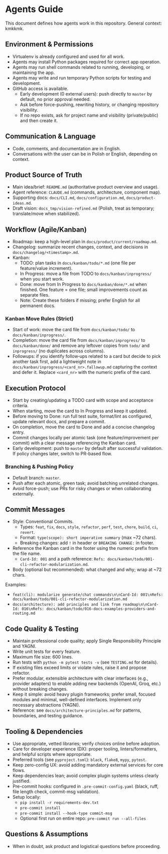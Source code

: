 # Agents Guide

This document defines how agents work in this repository. General context: kmkkmk.

## Environment & Permissions
- Virtualenv is already configured and used for all work.
- Agents may install Python packages required for correct app operation.
- Agents may run shell commands related to running, developing, or maintaining the app.
- Agents may write and run temporary Python scripts for testing and development.
- GitHub access is available.
  - Early development (0 external users): push directly to `master` by default, no prior approval needed.
  - Ask before force-pushing, rewriting history, or changing repository visibility.
  - If no repo exists, ask for project name and visibility (private/public) and then create it.

## Communication & Language
- Code, comments, and documentation are in English.
- Conversations with the user can be in Polish or English, depending on context.

<!-- Temporary Testing Policy removed: tests are back to normal execution -->

## Product Source of Truth
- Main idea/brief: `README.md` (authoritative product overview and usage).
- Agent reference: `CLAUDE.md` (commands, architecture, component map).
- Supporting docs: `docs/CLI.md`, `docs/configuration.md`, `docs/product-ideas.md`.
- Draft vision: `docs_tmp/vision-refined.md` (Polish, treat as temporary; translate/move when stabilized).

## Workflow (Agile/Kanban)
- Roadmap: keep a high-level plan in `docs/product/current/roadmap.md`.
- Changelog: summarize recent changes, context, and decisions in `docs/changelog/<timestamp>.md`.
- Kanban:
  - TODO: plan tasks in `docs/kanban/todo/*.md` (one file per feature/value increment).
  - In Progress: move a file from TODO to `docs/kanban/inprogress/` when you start work.
  - Done: move from In Progress to `docs/kanban/done/*.md` when finished. One feature = one file; small improvements count as separate files.
  - Note: Create these folders if missing; prefer English for all permanent docs.

### Kanban Move Rules (Strict)
- Start of work: move the card file from `docs/kanban/todo/` to `docs/kanban/inprogress/`.
- Completion: move the card file from `docs/kanban/inprogress/` to `docs/kanban/done/` and remove any leftover copies from `todo/` and `inprogress/` (no duplicates across columns).
- Followups: if you identify follow‑ups related to a card but decide to pick another task first, add a lightweight note in `docs/kanban/inprogress/<card_nr>.fallowup.md` capturing the context and defer it. Replace `<card_nr>` with the numeric prefix of the card.

## Execution Protocol
- Start by creating/updating a TODO card with scope and acceptance criteria.
- When starting, move the card to In Progress and keep it updated.
- Before moving to Done: run full test suite, format/lint as configured, update relevant docs, and prepare a commit.
- On completion, move the card to Done and add a concise changelog entry.
- Commit changes locally per atomic task (one feature/improvement per commit) with a clear message referencing the Kanban card.
- Early development: push to `master` by default after successful validation. If policy changes later, switch to PR-based flow.

### Branching & Pushing Policy
- Default branch: `master`.
- Push after each atomic, green task; avoid batching unrelated changes.
- Avoid force-push; use PRs for risky changes or when collaborating externally.

## Commit Messages
- Style: Conventional Commits.
  - Types: `feat`, `fix`, `docs`, `style`, `refactor`, `perf`, `test`, `chore`, `build`, `ci`, `revert`.
  - Format: `type(scope): short imperative summary` (max ~72 chars).
  - Breaking changes: add `!` in header or `BREAKING CHANGE:` in footer.
- Reference the Kanban card in the footer using the numeric prefix from the file name.
  - `Card-Id: 001` and a path reference: `Refs: docs/kanban/todo/001-cli-refactor-modularization.md`.
- Body (optional but recommended): what changed and why; wrap at ~72 chars.

Examples:
- `feat(cli): modularize generate/chat commands\n\nCard-Id: 001\nRefs: docs/kanban/todo/001-cli-refactor-modularization.md`
- `docs(architecture): add principles and link from roadmap\n\nCard-Id: 016\nRefs: docs/kanban/todo/016-docs-examples-providers-and-routing.md`

## Code Quality & Testing
- Maintain professional code quality; apply Single Responsibility Principle and YAGNI.
- Write unit tests for every feature.
- Maximum file size: 600 lines.
- Run tests with `python -m pytest tests -v` (see `TESTING.md` for details).
- If existing files exceed limits or violate rules, raise it and propose refactor.
- Prefer modular, extensible architecture with clear interfaces (e.g., provider adapters) to enable adding new backends (OpenAI, Groq, etc.) without breaking changes.
- Keep it simple: avoid heavy plugin frameworks; prefer small, focused modules and minimal, well-defined interfaces. Implement only necessary abstractions (YAGNI).
- Reference: see `docs/architecture-principles.md` for patterns, boundaries, and testing guidance.

## Tooling & Dependencies
- Use appropriate, vetted libraries; verify choices online before adoption.
- Care for developer experience (DX): proper tooling, linters/formatters, and helpful scripts where appropriate.
- Preferred tools (see `pyproject.toml`): `black`, `flake8`, `mypy`, `pytest`.
- Keep zero-config UX: avoid adding mandatory external services for core flows.
- Keep dependencies lean; avoid complex plugin systems unless clearly justified.
- Pre-commit hooks: configured in `.pre-commit-config.yaml` (black, ruff, file length check, commit-msg validation).
- Setup locally:
  - `pip install -r requirements-dev.txt`
  - `pre-commit install`
  - `pre-commit install --hook-type commit-msg`
  - Optional first run on entire repo: `pre-commit run --all-files`

## Questions & Assumptions
- When in doubt, ask product and logistical questions before proceeding.
